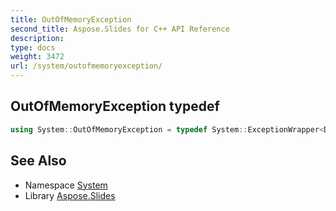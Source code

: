 ```yaml
---
title: OutOfMemoryException
second_title: Aspose.Slides for C++ API Reference
description: 
type: docs
weight: 3472
url: /system/outofmemoryexception/
---
```

## OutOfMemoryException typedef




```cpp
using System::OutOfMemoryException = typedef System::ExceptionWrapper<Details_OutOfMemoryException >
```

## See Also

* Namespace [System](../)
* Library [Aspose.Slides](../../)
